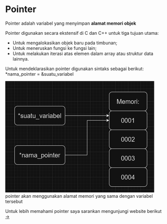  # Pointer
Pointer adalah variabel yang menyimpan **alamat memori objek**

Pointer digunakan secara ekstensif di C dan C++ untuk tiga tujuan utama: 
* Untuk mengalokasikan objek baru pada timbunan;
* Untuk meneruskan fungsi ke fungsi lain;
* Untuk melakukan iterasi atas elemen dalam array atau struktur data lainnya.

Untuk mendeklarasikan pointer digunakan sintaks sebagai berikut:
*nama_pointer = &suatu_variabel

![ilustrasipointer](./Screenshot_pointer.png)  
pointer akan menggunakan alamat memori yang sama dengan variabel tersebut

Untuk lebih memahami pointer saya sarankan mengunjungi website berikut [->](https://learn.microsoft.com/id-id/cpp/cpp/pointers-cpp?view=msvc-170)
